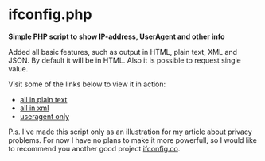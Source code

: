 ifconfig.php
============

**Simple PHP script to show IP-address, UserAgent and other info**


Added all basic features, such as output in HTML, plain text, XML and JSON.
By default it will be in HTML. Also it is possible to request single value.

Visit some of the links below to view it in action:
* [all in plain text](http://briskin.org/ifconfig.php?q=text)
* [all in xml](http://briskin.org/ifconfig.php?q=xml)
* [useragent only](http://briskin.org/ifconfig.php?q=ua)

P.s.
I've made this script only as an illustration for my article about privacy problems.
For now I have no plans to make it more powerfull, so I would like to recommend
you another good project [ifconfig.co](http://ifconfig.co).
